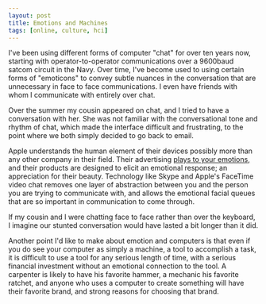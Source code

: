 ```yaml
---
layout: post
title: Emotions and Machines
tags: [online, culture, hci]
---
```


I've been using different forms of computer "chat" for over ten years now, starting with operator-to-operator communications over a 9600baud satcom circuit in the Navy.  Over time, I've become used to using certain forms of "emoticons" to convey subtle nuances in the conversation that are unnecessary in face to face communications. I even have friends with whom I communicate with entirely over chat.  

Over the summer my cousin appeared on chat, and I tried to have a conversation with her.  She was not familiar with the conversational tone and rhythm of chat, which made the interface difficult and frustrating, to the point where we both simply decided to go back to email.  

Apple understands the human element of their devices possibly more than any other company in their field.  Their advertising [plays to your emotions][1], and their products are designed to elicit an emotional response; an appreciation for their beauty.  Technology like Skype and Apple's FaceTime video chat removes one layer of abstraction between you and the person you are trying to communicate with, and allows the emotional facial queues that are so important in communication to come through. 

If my cousin and I were chatting face to face rather than over the keyboard, I imagine our stunted conversation would have lasted a bit longer than it did.  

Another point I'd like to make about emotion and computers is that even if you do see your computer as simply a machine, a tool to accomplish a task, it is difficult to use a tool for any serious length of time, with a serious financial investment without an emotional connection to the tool.  A carpenter is likely to have his favorite hammer, a mechanic his favorite ratchet, and anyone who uses a computer to create something will have their favorite brand, and strong reasons for choosing that brand.    

[1]: http://www.apple.com/iphone/gallery/ads.html#ad-facetime
